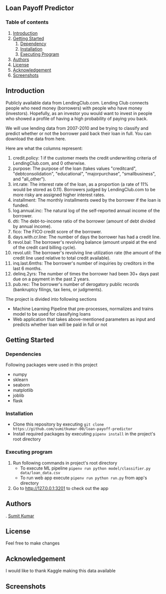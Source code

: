 ## Loan Payoff Predictor

### Table of contents
1. [Introduction](#Introduction)
2. [Getting Started](#GettingStarted)
    1. [Dependency](#Dependencies)
    2. [Installation](#Installation)
    3. [Executing Program](#Execution)
3. [Authors](#Authors)
4. [License](#License)
5. [Acknowledgement](#Acknowledgement)
6. [Screenshots](#Screenshots)

## Introduction <a name='Introduction'></a>
Publicly available data from LendingClub.com. Lending Club connects people who need money (borrowers) with people who have money (investors). Hopefully, as an investor you would want to invest in people who showed a profile of having a high probability of paying you back.

We will use lending data from 2007-2010 and be trying to classify and predict whether or not the borrower paid back their loan in full. You can download the data from here.

Here are what the columns represent:

1. credit.policy: 1 if the customer meets the credit underwriting criteria of LendingClub.com, and 0 otherwise.
2. purpose: The purpose of the loan (takes values "creditcard", "debtconsolidation", "educational", "majorpurchase", "smallbusiness", and "all_other").
3. int.rate: The interest rate of the loan, as a proportion (a rate of 11% would be stored as 0.11). Borrowers judged by LendingClub.com to be more risky are assigned higher interest rates.
4. installment: The monthly installments owed by the borrower if the loan is funded.
5. log.annual.inc: The natural log of the self-reported annual income of the borrower.
6. dti: The debt-to-income ratio of the borrower (amount of debt divided by annual income).
7. fico: The FICO credit score of the borrower.
8. days.with.cr.line: The number of days the borrower has had a credit line.
9. revol.bal: The borrower's revolving balance (amount unpaid at the end of the credit card billing cycle).
10. revol.util: The borrower's revolving line utilization rate (the amount of the credit line used relative to total credit available).
11. inq.last.6mths: The borrower's number of inquiries by creditors in the last 6 months.
12. delinq.2yrs: The number of times the borrower had been 30+ days past due on a payment in the past 2 years.
13. pub.rec: The borrower's number of derogatory public records (bankruptcy filings, tax liens, or judgments).

The project is divided into following sections
* Machine Learning Pipeline that pre-processes, normalizes and trains model to be used for classifying loans 
* Web application that takes above-mentioned parameters as input and predicts whether loan will be paid in full or not
 
## Getting Started <a name='GetStarted'></a>
### Dependencies <a name='Dependencies'></a>
Following packages were used in this project
* numpy
* sklearn
* seaborn
* matplotlib
* joblib
* flask

### Installation <a name='Installation'></a>
* Clone this repository by executing `git clone https://github.com/sumitkumar-00/loan-payoff-predictor`
* Install required packages by executing `pipenv install` in the project's root directory

### Executing program <a name='Execution'></a>
1. Run following commands in project's root directory   
   * To execute ML pipeline `pipenv run python model/classifier.py data/loan_data.csv`
   * To run web app execute `pipenv run python run.py` from app's directory
2. Go to http://127.0.0.1:3201 to check out the app 

## Authors <a name='Authors'></a>
. [Sumit Kumar](https://github.com/sumitkumar-00)
## License <a name='License'></a>
Feel free to make changes
## Acknowledgement <a name='Acknowledgement'></a>
I would like to thank Kaggle making this data available
## Screenshots <a name='Screenshots'></a>         




